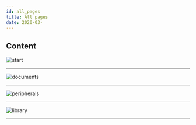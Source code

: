 ```yaml
---
id: all_pages
title: All pages
date: 2020-03-
---
```


## Content

![start](/page>products/w7500/start)

---

![documents](/page>products/w7500/documents)

---

![peripherals](/page>products/w7500/peripherals)

---

![library](/page>products/w7500/library)

---
